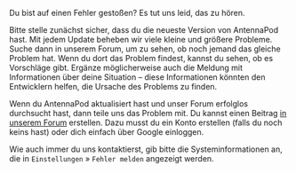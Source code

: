 Du bist auf einen Fehler gestoßen? Es tut uns leid, das zu hören.

Bitte stelle zunächst sicher, dass du die neueste Version von AntennaPod hast. Mit jedem Update beheben wir viele kleine und größere Probleme. Suche dann in unserem Forum, um zu sehen, ob noch jemand das gleiche Problem hat. Wenn du dort das Problem findest, kannst du sehen, ob es Vorschläge gibt. Ergänze möglicherweise auch die Meldung mit Informationen über deine Situation – diese Informationen könnten den Entwicklern helfen, die Ursache des Problems zu finden.

Wenn du AntennaPod aktualisiert hast und unser Forum erfolglos durchsucht hast, dann teile uns das Problem mit. Du kannst einen Beitrag [in unserem Forum](https://forum.antennapod.org/c/bug-report/9) erstellen. Dazu musst du ein Konto erstellen (falls du noch keins hast) oder dich einfach über Google einloggen.

Wie auch immer du uns kontaktierst, gib bitte die Systeminformationen an, die in `Einstellungen` » `Fehler melden` angezeigt werden.
